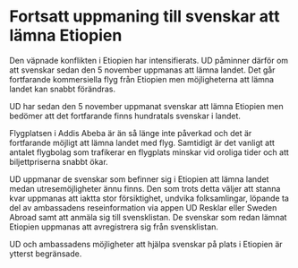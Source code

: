 # Fortsatt uppmaning till svenskar att lämna Etiopien

Den väpnade konflikten i Etiopien har intensifierats. UD påminner därför om att svenskar sedan den 5 november uppmanas att lämna landet. Det går fortfarande kommersiella flyg från Etiopien men möjligheterna att lämna landet kan snabbt förändras.

UD har sedan den 5 november uppmanat svenskar att lämna Etiopien men bedömer att det fortfarande finns hundratals svenskar i landet.

Flygplatsen i Addis Abeba är än så länge inte påverkad och det är fortfarande möjligt att lämna landet med flyg. Samtidigt är det vanligt att antalet flygbolag som trafikerar en flygplats minskar vid oroliga tider och att biljettpriserna snabbt ökar.

UD uppmanar de svenskar som befinner sig i Etiopien att lämna landet medan utresemöjligheter ännu finns. Den som trots detta väljer att stanna kvar uppmanas att iaktta stor försiktighet, undvika folksamlingar, löpande ta del av ambassadens reseinformation via appen UD Resklar eller Sweden Abroad samt att anmäla sig till svensklistan. De svenskar som redan lämnat Etiopien uppmanas att avregistrera sig från svensklistan.

UD och ambassadens möjligheter att hjälpa svenskar på plats i Etiopien är ytterst begränsade.
